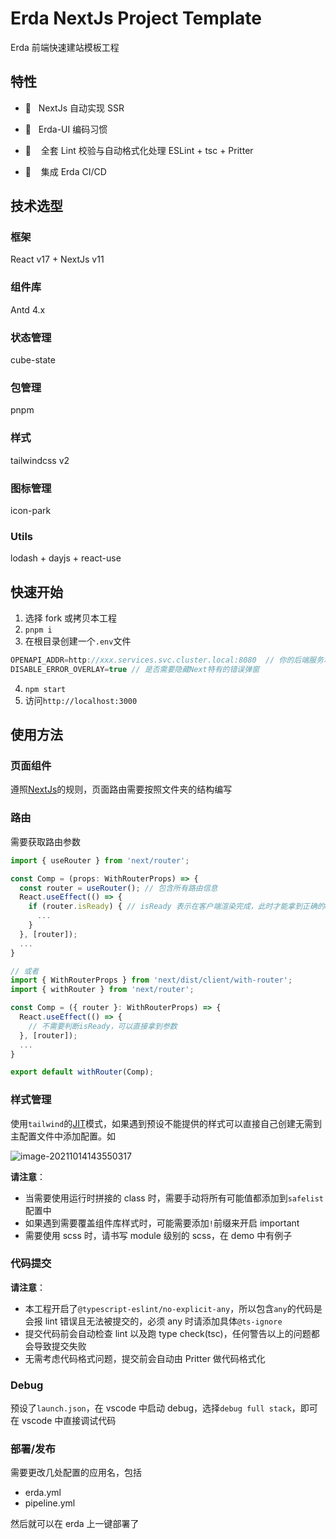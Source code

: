 # Erda NextJs Project Template

Erda 前端快速建站模板工程

## 特性

- 🚀 &nbsp; NextJs 自动实现 SSR

- 💼 &nbsp; Erda-UI 编码习惯

- 🥽 &nbsp;  全套 Lint 校验与自动格式化处理 ESLint + tsc + Pritter

- 🍻 &nbsp;  集成 Erda CI/CD

## 技术选型

### 框架

React v17 + NextJs v11

### 组件库

Antd 4.x

### 状态管理

cube-state

### 包管理

pnpm

### 样式

tailwindcss v2

### 图标管理

icon-park

### Utils

lodash + dayjs + react-use

## 快速开始

1. 选择 fork 或拷贝本工程
2. `pnpm i`
3. 在根目录创建一个`.env`文件

```javascript
OPENAPI_ADDR=http://xxx.services.svc.cluster.local:8080  // 你的后端服务地址
DISABLE_ERROR_OVERLAY=true // 是否需要隐藏Next特有的错误弹窗
```

4. `npm start`
5. 访问`http://localhost:3000`

## 使用方法

### 页面组件

遵照[NextJs](https://nextjs.org/docs/basic-features/pages)的规则，页面路由需要按照文件夹的结构编写

### 路由

需要获取路由参数

```javascript
import { useRouter } from 'next/router';

const Comp = (props: WithRouterProps) => {
  const router = useRouter(); // 包含所有路由信息
  React.useEffect(() => {
    if (router.isReady) { // isReady 表示在客户端渲染完成，此时才能拿到正确的query
      ...
    }
  }, [router]);
  ...
}

// 或者
import { WithRouterProps } from 'next/dist/client/with-router';
import { withRouter } from 'next/router';

const Comp = ({ router }: WithRouterProps) => {
  React.useEffect(() => {
    // 不需要判断isReady，可以直接拿到参数
  }, [router]);
  ...
}

export default withRouter(Comp);
```

### 样式管理

使用`tailwind`的[JIT](https://tailwindcss.com/docs/just-in-time-mode)模式，如果遇到预设不能提供的样式可以直接自己创建无需到主配置文件中添加配置。如

![image-20211014143550317](https://kuimo-markdown-pic.oss-cn-hangzhou.aliyuncs.com/image-20211014143550317.png)

**请注意**：

- 当需要使用运行时拼接的 class 时，需要手动将所有可能值都添加到`safelist`配置中
- 如果遇到需要覆盖组件库样式时，可能需要添加`!`前缀来开启 important
- 需要使用 scss 时，请书写 module 级别的 scss，在 demo 中有例子

### 代码提交

**请注意**：

- 本工程开启了`@typescript-eslint/no-explicit-any`，所以包含`any`的代码是会报 lint 错误且无法被提交的，必须 any 时请添加具体`@ts-ignore`
- 提交代码前会自动检查 lint 以及跑 type check(tsc)，任何警告以上的问题都会导致提交失败
- 无需考虑代码格式问题，提交前会自动由 Pritter 做代码格式化

### Debug

预设了`launch.json`，在 vscode 中启动 debug，选择`debug full stack`，即可在 vscode 中直接调试代码

### 部署/发布

需要更改几处配置的应用名，包括

- erda.yml
- pipeline.yml

然后就可以在 erda 上一键部署了
